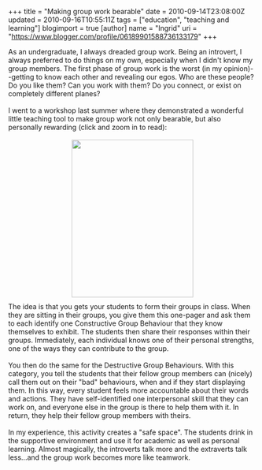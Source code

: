 +++
title = "Making group work bearable"
date = 2010-09-14T23:08:00Z
updated = 2010-09-16T10:55:11Z
tags = ["education", "teaching and learning"]
blogimport = true 
[author]
	name = "Ingrid"
	uri = "https://www.blogger.com/profile/06189901588736133179"
+++

As an undergraduate, I always dreaded group work.  Being an introvert, I always preferred to do things on my own, especially when I didn't know my group members. The first phase of group work is the worst (in my opinion)--getting to know each other and revealing our egos. Who are these people? Do you like them? Can you work with them? Do you connect, or exist on completely different planes?<br /><br />I went to a workshop last summer where they demonstrated a wonderful little teaching tool to make group work not only bearable, but also personally rewarding (click and zoom in to read):<br /><br /><a onblur="try {parent.deselectBloggerImageGracefully();} catch(e) {}" href="http://4.bp.blogspot.com/_4trfRnvfQcM/TJAsBOWRfNI/AAAAAAAAADU/paFbSVbNtJA/s1600/group+behaviours.jpg"><img style="display: block; margin: 0px auto 10px; text-align: center; cursor: pointer; width: 247px; height: 320px;" src="http://4.bp.blogspot.com/_4trfRnvfQcM/TJAsBOWRfNI/AAAAAAAAADU/paFbSVbNtJA/s320/group+behaviours.jpg" alt="" id="BLOGGER_PHOTO_ID_5516957943071866066" border="0" /></a>The idea is that you gets your students to form their groups in class. When they are sitting in their groups, you give them this one-pager and ask them to each identify one Constructive Group Behaviour that they know themselves to exhibit. The students then share their responses within their groups. Immediately, each individual knows one of their personal strengths, one of the ways they can contribute to the group.<br /><br />You then do the same for the Destructive Group Behaviours.  With this category, you tell the students that their fellow group members can (nicely) call them out on their "bad" behaviours, when and if they start displaying them. In this way, every student feels more accountable about their words and actions. They have self-identified one interpersonal skill that they can work on, and everyone else in the group is there to help them with it. In return, they help their fellow group members with theirs.<br /><br />In my experience, this activity creates a "safe space". The students drink in the supportive environment and use it for academic as well as personal learning. Almost magically, the introverts talk more and the extraverts talk less...and the group work becomes more like teamwork.
